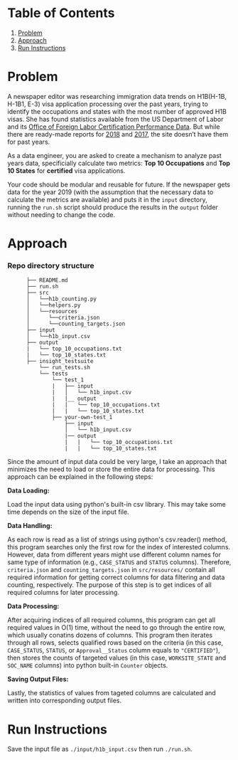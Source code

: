 # Table of Contents
1. [Problem](README.md#problem)
2. [Approach](README.md#approach)
3. [Run Instructions](README.md#run-instructions)

# Problem

A newspaper editor was researching immigration data trends on H1B(H-1B, H-1B1, E-3) visa application processing over the past years, trying to identify the occupations and states with the most number of approved H1B visas. She has found statistics available from the US Department of Labor and its [Office of Foreign Labor Certification Performance Data](https://www.foreignlaborcert.doleta.gov/performancedata.cfm#dis). But while there are ready-made reports for [2018](https://www.foreignlaborcert.doleta.gov/pdf/PerformanceData/2018/H-1B_Selected_Statistics_FY2018_Q4.pdf) and [2017](https://www.foreignlaborcert.doleta.gov/pdf/PerformanceData/2017/H-1B_Selected_Statistics_FY2017.pdf), the site doesn’t have them for past years. 

As a data engineer, you are asked to create a mechanism to analyze past years data, specificially calculate two metrics: **Top 10 Occupations** and **Top 10 States** for **certified** visa applications.

Your code should be modular and reusable for future. If the newspaper gets data for the year 2019 (with the assumption that the necessary data to calculate the metrics are available) and puts it in the `input` directory, running the `run.sh` script should produce the results in the `output` folder without needing to change the code.

# Approach
### Repo directory structure
```
      ├── README.md 
      ├── run.sh
      ├── src
      │   └──h1b_counting.py
      │	  └──helpers.py
      │	  └──resources
      │	     └──criteria.json
      │	     └──counting_targets.json
      ├── input
      │   └──h1b_input.csv
      ├── output
      |   └── top_10_occupations.txt
      |   └── top_10_states.txt
      ├── insight_testsuite
          └── run_tests.sh
          └── tests
              └── test_1
              |   ├── input
              |   │   └── h1b_input.csv
              |   |__ output
              |   |   └── top_10_occupations.txt
              |   |   └── top_10_states.txt
              ├── your-own-test_1
                  ├── input
                  │   └── h1b_input.csv
                  |── output
                  |   |   └── top_10_occupations.txt
                  |   |   └── top_10_states.txt
```
Since the amount of input data could be very large, I take an approach that minimizes the need to load or store the entire data for processing. This approach can be explained in the following steps:

**Data Loading:** 

Load the input data using python's built-in csv library. This may take some time depends on the size of the input file.

**Data Handling:** 

As each row is read as a list of strings using python's csv.reader() method, this program searches only the first row for the index of interested columns. However, data from different years might use different column names for same type of information (e.g., `CASE_STATUS` and `STATUS` columns). Therefore, `criteria.json` and `counting_targets.json` in `src/resources/` contain all required information for getting correct columns for data filtering and data counting, respectively. The purpose of this step is to get indices of all required columns for later processing.

**Data Processing:**

After acquiring indices of all required columns, this program can get all required values in O(1) time, without the need to go through the entire row, which usually conatins dozens of columns. This program then iterates through all rows, selects qualified rows based on the criteria (in this case, `CASE_STATUS`, `STATUS`, or `Approval__Status` column equals to `"CERTIFIED"`), then stores the counts of targeted values (in this case, `WORKSITE_STATE` and `SOC_NAME` columns) into python built-in `Counter` objects. 

**Saving Output Files:**

Lastly, the statistics of values from tageted columns are calculated and written into corresponding output files. 

# Run Instructions
Save the input file as `./input/h1b_input.csv` then run `./run.sh`.
